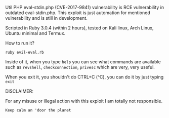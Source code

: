 Util PHP eval-stdin.php (CVE-2017-9841) vulnerability is RCE vulnerability in outdated eval-stdin.php.
This exploit is just automation for mentioned vulnerability and is still in development.

Scripted in Ruby 3.0.4 (within 2 hours), tested on Kali linux, Arch Linux, Ubuntu minimal and Termux.

How to run it?

`ruby evil-eval.rb`

Inside of it, when you type `help` you can see what commands are available such as `revshell`, `checkconnection`, `privesc` which are very, very useful.

When you exit it, you shouldn't do CTRL+C (^C), you can do it by just typing `exit`

DISCLAIMER:

For any misuse or illegal action with this exploit I am totally not responsible.

`Keep calm an 'door the planet`
